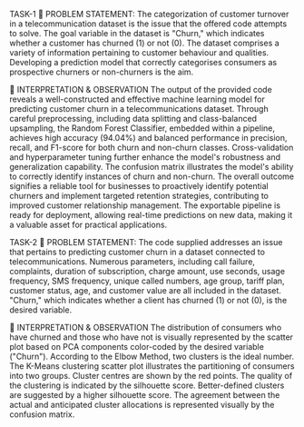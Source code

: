 TASK-1
	PROBLEM STATEMENT:
The categorization of customer turnover in a telecommunication dataset is the issue that the offered code attempts to solve. The goal variable in the dataset is "Churn," which indicates whether a customer has churned (1) or not (0). The dataset comprises a variety of information pertaining to customer behaviour and qualities. Developing a prediction model that correctly categorises consumers as prospective churners or non-churners is the aim.

	INTERPRETATION & OBSERVATION
The output of the provided code reveals a well-constructed and effective machine learning model for predicting customer churn in a telecommunications dataset. Through careful preprocessing, including data splitting and class-balanced upsampling, the Random Forest Classifier, embedded within a pipeline, achieves high accuracy (94.04%) and balanced performance in precision, recall, and F1-score for both churn and non-churn classes. Cross-validation and hyperparameter tuning further enhance the model's robustness and generalization capability. The confusion matrix illustrates the model's ability to correctly identify instances of churn and non-churn. The overall outcome signifies a reliable tool for businesses to proactively identify potential churners and implement targeted retention strategies, contributing to improved customer relationship management. The exportable pipeline is ready for deployment, allowing real-time predictions on new data, making it a valuable asset for practical applications.

TASK-2
	PROBLEM STATEMENT:
The code supplied addresses an issue that pertains to predicting customer churn in a dataset connected to telecommunications. Numerous parameters, including call failure, complaints, duration of subscription, charge amount, use seconds, usage frequency, SMS frequency, unique called numbers, age group, tariff plan, customer status, age, and customer value are all included in the dataset. "Churn," which indicates whether a client has churned (1) or not (0), is the desired variable.

	INTERPRETATION & OBSERVATION
The distribution of consumers who have churned and those who have not is visually represented by the scatter plot based on PCA components color-coded by the desired variable ("Churn").
According to the Elbow Method, two clusters is the ideal number.
The K-Means clustering scatter plot illustrates the partitioning of consumers into two groups. Cluster centres are shown by the red points.
The quality of the clustering is indicated by the silhouette score. Better-defined clusters are suggested by a higher silhouette score.
The agreement between the actual and anticipated cluster allocations is represented visually by the confusion matrix.

